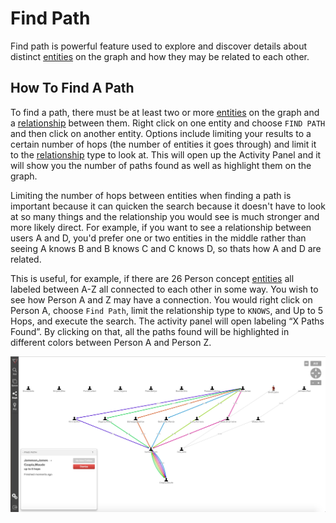 # Find Path

Find path is powerful feature used to explore and discover details about distinct [entities](vertices.md) on
the graph and how they may be related to each other.

## How To Find A Path
To find a path, there must be at least two or more [entities](vertices.md) on the graph and a [relationship](edges.md)
between them. Right click on one entity and choose `FIND PATH` and then click on another entity. Options include limiting
your results  to a certain number of hops (the number of entities it goes through) and limit it
to the [relationship](edges.md) type to look at. This will open up the Activity Panel and it will show you the number of
paths found as well as highlight them on the graph.

Limiting the number of hops between entities when finding a path is important because it can quicken the search
because it doesn't have to look at so many things and the relationship you would see is much stronger and more likely
direct. For example, if you want to see a relationship between users A and D, you'd prefer one or two entities in the middle
rather than seeing A knows B and B knows C and C knows D, so thats how A and D are related.

This is useful, for example, if there are 26 Person concept [entities](vertices.md) all labeled between A-Z all
connected to each other in some way. You wish to see how Person A and Z may have a connection. You  would right click
on Person A, choose `Find Path`, limit the relationship type to `KNOWS`, and Up to 5 Hops, and execute the
search. The activity panel will open labeling “X Paths Found”. By clicking on that, all the paths found will be
highlighted in different colors between Person A and Person Z.


<img src = images/find-path.png width="700">
